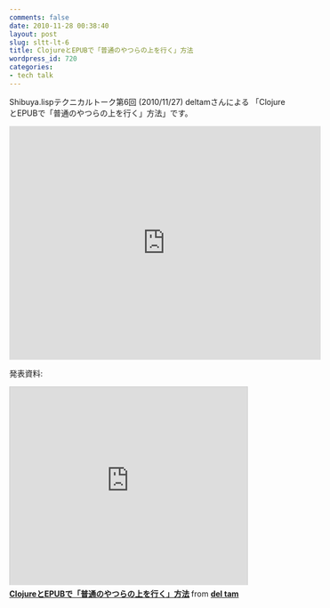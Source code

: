 ```yaml
---
comments: false
date: 2010-11-28 00:38:40
layout: post
slug: sltt-lt-6
title: ClojureとEPUBで「普通のやつらの上を行く」方法
wordpress_id: 720
categories:
- tech talk
---
```


Shibuya.lispテクニカルトーク第6回 (2010/11/27) deltamさんによる
「ClojureとEPUBで「普通のやつらの上を行く」方法」です。

<iframe width="560" height="420" src="http://www.youtube.com/embed/sr9z5SNOHK0" frameborder="0" allowfullscreen="allowfullscreen"></iframe>

発表資料:

<iframe src="http://www.slideshare.net/slideshow/embed_code/5931636" width="427" height="356" frameborder="0" marginwidth="0" marginheight="0" scrolling="no" style="border:1px solid #CCC;border-width:1px 1px 0;margin-bottom:5px"> </iframe> <div style="margin-bottom:5px"> <strong> <a href="http://www.slideshare.net/deltam/shibuyalisp6-lt-deltam-5931636" title="ClojureとEPUBで「普通のやつらの上を行く」方法" target="_blank">ClojureとEPUBで「普通のやつらの上を行く」方法</a> </strong> from <strong><a href="http://www.slideshare.net/deltam" target="_blank">del tam</a></strong> </div>
